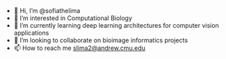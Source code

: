 - 👋 Hi, I’m @sofiathelima
- 👀 I’m interested in Computational Biology
- 🌱 I’m currently learning deep learning architectures for computer vision applications
- 💞️ I’m looking to collaborate on bioimage informatics projects
- 📫 How to reach me slima2@andrew.cmu.edu

<!---
sofiathelima/sofiathelima is a ✨ special ✨ repository because its `README.md` (this file) appears on your GitHub profile.
You can click the Preview link to take a look at your changes.
--->
